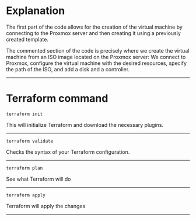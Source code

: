 # Explanation

The first part of the code allows for the creation of the virtual machine by connecting to the Proxmox server and then creating it using a previously created template.

The commented section of the code is precisely where we create the virtual machine from an ISO image located on the Proxmox server:
We connect to Proxmox, configure the virtual machine with the desired resources, specify the path of the ISO, and add a disk and a controller.

----------------------------------------

# Terraform command

```
terraform init 
```
This will initialize Terraform and download the necessary plugins.

----------------------------------------

```
terraform validate
```
Checks the syntax of your Terraform configuration.

----------------------------------------

```
terraform plan
```
See what Terraform will do

----------------------------------------

```
terraform apply
```
Terraform will apply the changes

----------------------------------------

